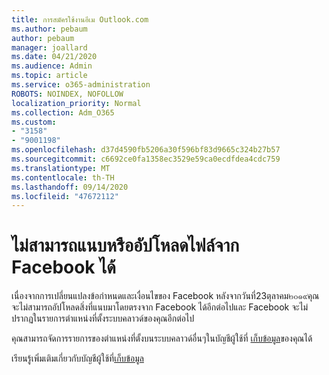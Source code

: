 ```yaml
---
title: การสมัครใช้งานอีเม Outlook.com
ms.author: pebaum
author: pebaum
manager: joallard
ms.date: 04/21/2020
ms.audience: Admin
ms.topic: article
ms.service: o365-administration
ROBOTS: NOINDEX, NOFOLLOW
localization_priority: Normal
ms.collection: Adm_O365
ms.custom:
- "3158"
- "9001198"
ms.openlocfilehash: d37d4590fb5206a30f596bf83d9665c324b27b57
ms.sourcegitcommit: c6692ce0fa1358ec3529e59ca0ecdfdea4cdc759
ms.translationtype: MT
ms.contentlocale: th-TH
ms.lasthandoff: 09/14/2020
ms.locfileid: "47672112"
---
```

# <a name="unable-to-attach-or-upload-files-from-facebook"></a>ไม่สามารถแนบหรืออัปโหลดไฟล์จาก Facebook ได้

เนื่องจากการเปลี่ยนแปลงข้อกำหนดและเงื่อนไขของ Facebook หลังจากวันที่23ตุลาคม๒๐๑๙คุณจะไม่สามารถอัปโหลดสิ่งที่แนบมาโดยตรงจาก Facebook ได้อีกต่อไปและ Facebook จะไม่ปรากฏในรายการตำแหน่งที่ตั้งระบบคลาวด์ของคุณอีกต่อไป 

คุณสามารถจัดการรายการของตำแหน่งที่ตั้งบนระบบคลาวด์อื่นๆในบัญชีผู้ใช้ที่ [เก็บข้อมูล](https://go.microsoft.com/fwlink/?linkid=2111075)ของคุณได้

เรียนรู้เพิ่มเติมเกี่ยวกับบัญชีผู้ใช้ที่[เก็บข้อมูล](https://support.office.com/article/477cb7cc-5732-4c40-8f23-30472de8138a)
  
